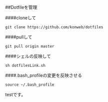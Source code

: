 ##Dotfileを管理

####cloneして
```
git clone https://github.com/konweb/dotfiles
```

####pullして
```
git pull origin master
```

####シェルの反映して
```
sh dotfilesLink.sh
```

####.bash_profileの変更を反映させる
```
source ~/.bash_profile
```

testです。
